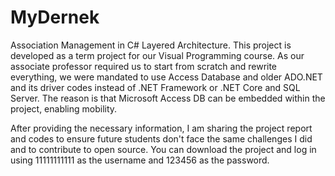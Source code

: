 # MyDernek
 Association Management in C# Layered Architecture. This project is developed as a term project for our Visual Programming course.
As our associate professor required us to start from scratch and rewrite everything, we were mandated to use Access Database and older ADO.NET and its driver codes instead of .NET Framework or .NET Core and SQL Server. The reason is that Microsoft Access DB can be embedded within the project, enabling mobility.

After providing the necessary information, I am sharing the project report and codes to ensure future students don't face the same challenges I did and to contribute to open source. You can download the project and log in using 11111111111 as the username and 123456 as the password.


